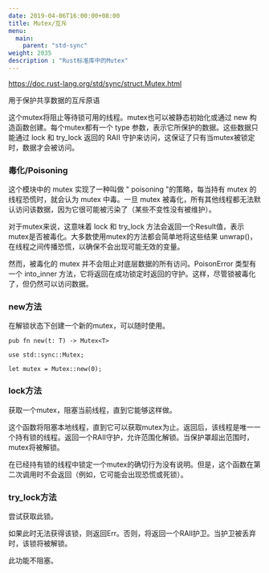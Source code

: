 ```yaml
---
date: 2019-04-06T16:00:00+08:00
title: Mutex/互斥
menu:
  main:
    parent: "std-sync"
weight: 2035
description : "Rust标准库中的Mutex"
---
```


https://doc.rust-lang.org/std/sync/struct.Mutex.html

用于保护共享数据的互斥原语

这个mutex将阻止等待锁可用的线程。mutex也可以被静态初始化或通过 new 构造函数创建。每个mutex都有一个 type 参数，表示它所保护的数据。这些数据只能通过 lock 和 try_lock 返回的 RAII 守护来访问，这保证了只有当mutex被锁定时，数据才会被访问。

### 毒化/Poisoning

这个模块中的 mutex 实现了一种叫做 " poisoning "的策略，每当持有 mutex 的线程恐慌时，就会认为 mutex 中毒。一旦 mutex 被毒化，所有其他线程都无法默认访问该数据，因为它很可能被污染了（某些不变性没有被维护）。

对于mutex来说，这意味着 lock 和 try_lock 方法会返回一个Result值，表示mutex是否被毒化。大多数使用mutex的方法都会简单地将这些结果 unwrap()，在线程之间传播恐慌，以确保不会出现可能无效的变量。

然而，被毒化的 mutex 并不会阻止对底层数据的所有访问。PoisonError 类型有一个 into_inner 方法，它将返回在成功锁定时返回的守护。这样，尽管锁被毒化了，但仍然可以访问数据。

### new方法

在解锁状态下创建一个新的mutex，可以随时使用。

```
pub fn new(t: T) -> Mutex<T>

use std::sync::Mutex;

let mutex = Mutex::new(0);
```

### lock方法

获取一个mutex，阻塞当前线程，直到它能够这样做。

这个函数将阻塞本地线程，直到它可以获取mutex为止。返回后，该线程是唯一一个持有锁的线程。返回一个RAII守护，允许范围化解锁。当保护罩超出范围时，mutex将被解锁。

在已经持有锁的线程中锁定一个mutex的确切行为没有说明。但是，这个函数在第二次调用时不会返回（例如，它可能会出现恐慌或死锁）。

### try_lock方法

尝试获取此锁。

如果此时无法获得该锁，则返回Err。否则，将返回一个RAII护卫。当护卫被丢弃时，该锁将被解锁。

此功能不阻塞。









